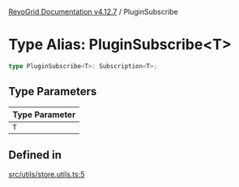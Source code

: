 [RevoGrid Documentation v4.12.7](README.md) / PluginSubscribe

# Type Alias: PluginSubscribe\<T\>

```ts
type PluginSubscribe<T>: Subscription<T>;
```

## Type Parameters

| Type Parameter |
| ------ |
| `T` |

## Defined in

[src/utils/store.utils.ts:5](https://github.com/revolist/revogrid/blob/435ff99a088c5c293d22eb08cc3e448f60f4eb56/src/utils/store.utils.ts#L5)
